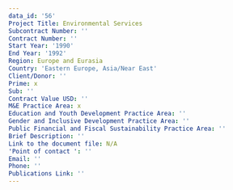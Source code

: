 ```yaml
---
data_id: '56'
Project Title: Environmental Services
Subcontract Number: ''
Contract Number: ''
Start Year: '1990'
End Year: '1992'
Region: Europe and Eurasia
Country: 'Eastern Europe, Asia/Near East'
Client/Donor: ''
Prime: x
Sub: ''
Contract Value USD: ''
M&E Practice Area: x
Education and Youth Development Practice Area: ''
Gender and Inclusive Development Practice Area: ''
Public Financial and Fiscal Sustainability Practice Area: ''
Brief Description: ''
Link to the document file: N/A
'Point of contact ': ''
Email: ''
Phone: ''
Publications Link: ''
---
```

